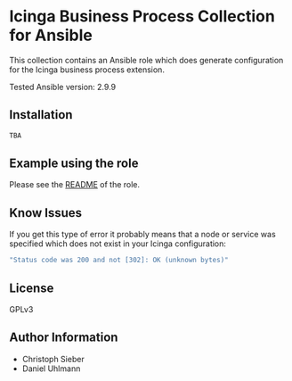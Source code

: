 # Icinga Business Process Collection for Ansible

This collection contains an Ansible role which does generate configuration for the Icinga business process extension.

Tested Ansible version: 2.9.9

## Installation

```bash
TBA
```

## Example using the role

Please see the [README](roles/ansible_icinga_business_process/README.md) of the role.


## Know Issues

If you get this type of error it probably means that a node or service was specified which does not exist in your Icinga configuration:
```bash
"Status code was 200 and not [302]: OK (unknown bytes)"
```
## License

GPLv3

## Author Information

* Christoph Sieber
* Daniel Uhlmann
